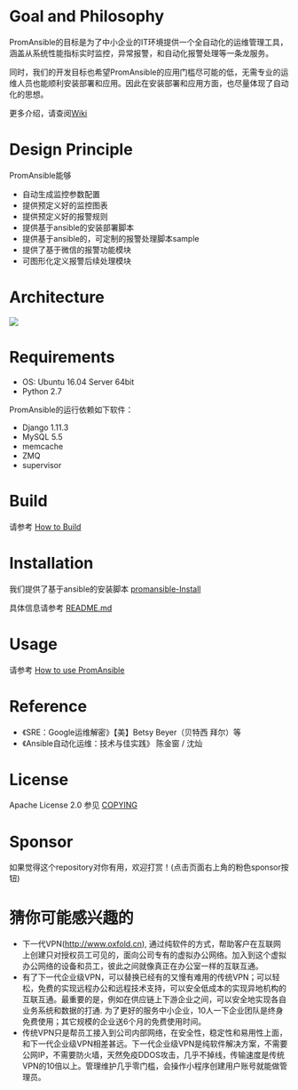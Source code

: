 # Goal and Philosophy
PromAnsible的目标是为了中小企业的IT环境提供一个全自动化的运维管理工具，涵盖从系统性能指标实时监控，异常报警，和自动化报警处理等一条龙服务。

同时，我们的开发目标也希望PromAnsible的应用门槛尽可能的低，无需专业的运维人员也能顺利安装部署和应用。因此在安装部署和应用方面，也尽量体现了自动化的思想。

更多介绍，请查阅[Wiki](https://github.com/cloudfirst/PromAnsible/wiki/1-Overview)

# Design Principle
PromAnsible能够
- 自动生成监控参数配置
- 提供预定义好的监控图表
- 提供预定义好的报警规则
- 提供基于ansible的安装部署脚本
- 提供基于ansible的，可定制的报警处理脚本sample
- 提供了基于微信的报警功能模块
- 可图形化定义报警后续处理模块

# Architecture
![](https://s5.postimg.cc/jf8g27i87/promansible-arch.png)

# Requirements
- OS: Ubuntu 16.04 Server 64bit
- Python 2.7

PromAnsible的运行依赖如下软件：
- Django 1.11.3
- MySQL 5.5
- memcache
- ZMQ
- supervisor

# Build 
请参考 [How to Build](https://github.com/cloudfirst/PromAnsible/wiki/2-How-to-Build)

# Installation
我们提供了基于ansible的安装脚本 [promansible-Install](https://github.com/cloudfirst/promansible-Install)

具体信息请参考 [README.md](https://github.com/cloudfirst/promansible-Install/blob/master/README.md)

# Usage
请参考 [How to use PromAnsible](https://github.com/cloudfirst/PromAnsible/wiki/3-How-to-use-PromAnsible-(Quick-Start))

# Reference
- 《SRE：Google运维解密》【美】Betsy Beyer（贝特西 拜尔）等
- 《Ansible自动化运维：技术与佳实践》  陈金窗 / 沈灿 


# License
Apache License 2.0
参见 [COPYING](https://github.com/cloudfirst/PromAnsible/blob/master/LICENSE) 

# Sponsor
如果觉得这个repository对你有用，欢迎打赏！(点击页面右上角的粉色sponsor按钮)

# 猜你可能感兴趣的
- 下一代VPN(http://www.oxfold.cn), 通过纯软件的方式，帮助客户在互联网上创建只对授权员工可见的，面向公司专有的虚拟办公网络。加入到这个虚拟办公网络的设备和员工，彼此之间就像真正在办公室一样的互联互通。
- 有了下一代企业级VPN，可以替换已经有的又慢有难用的传统VPN；可以轻松，免费的实现远程办公和远程技术支持，可以安全低成本的实现异地机构的互联互通。最重要的是，例如在供应链上下游企业之间，可以安全地实现各自业务系统和数据的打通. 为了更好的服务中小企业，10人一下企业团队是终身免费使用；其它规模的企业送6个月的免费使用时间。
- 传统VPN只是帮员工接入到公司内部网络，在安全性，稳定性和易用性上面，和下一代企业级VPN相差甚远。下一代企业级VPN是纯软件解决方案，不需要公网IP，不需要防火墙，天然免疫DDOS攻击，几乎不掉线，传输速度是传统VPN的10倍以上。管理维护几乎零门槛，会操作小程序创建用户账号就能做管理员。

